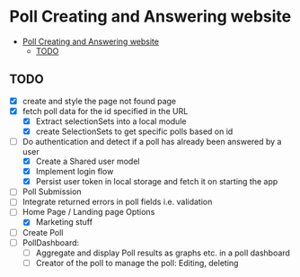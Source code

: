 # Poll Creating and Answering website

<!--toc:start-->
- [Poll Creating and Answering website](#poll-creating-and-answering-website)
  - [TODO](#todo)
<!--toc:end-->

## TODO
  - [x] create and style the page not found page
  - [x] fetch poll data for the id specified in the URL
     - [x] Extract selectionSets into a local module
     - [x] create SelectionSets to get specific polls based on id
  - [ ] Do authentication and detect if a poll has already been answered by a user
    - [x] Create a Shared user model
    - [x] Implement login flow
    - [x] Persist user token in local storage and fetch it on starting the app
  - [ ] Poll Submission
  - [ ] Integrate returned errors in poll fields i.e. validation
  - [ ] Home Page / Landing page Options
    - [x] Marketing stuff 
  - [ ] Create Poll
  - [ ] PollDashboard: 
    - [ ] Aggregate and display Poll results as graphs etc. in a poll dashboard
    - [ ] Creator of the poll to manage the poll: Editing, deleting
